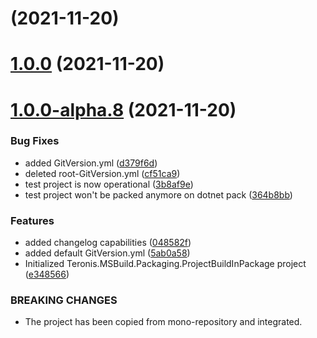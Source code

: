 # [](https://github.com/Teroneko-NET-Tools/Teronis.MSBuild.Packaging.ProjectBuildInPackage/compare/v1.0.0...v) (2021-11-20)



# [1.0.0](https://github.com/Teroneko-NET-Tools/Teronis.MSBuild.Packaging.ProjectBuildInPackage/compare/v1.0.0-alpha.8...v1.0.0) (2021-11-20)



# [1.0.0-alpha.8](https://github.com/Teroneko-NET-Tools/Teronis.MSBuild.Packaging.ProjectBuildInPackage/compare/5ab0a58d725ef1540aeef84f1a994469c9811e1f...v1.0.0-alpha.8) (2021-11-20)


### Bug Fixes

* added GitVersion.yml ([d379f6d](https://github.com/Teroneko-NET-Tools/Teronis.MSBuild.Packaging.ProjectBuildInPackage/commit/d379f6dc55a2d37859f0da76a9f5298b760c88ca))
* deleted root-GitVersion.yml ([cf51ca9](https://github.com/Teroneko-NET-Tools/Teronis.MSBuild.Packaging.ProjectBuildInPackage/commit/cf51ca96c30a47d180861fc99ea1872e8daa820b))
* test project is now operational ([3b8af9e](https://github.com/Teroneko-NET-Tools/Teronis.MSBuild.Packaging.ProjectBuildInPackage/commit/3b8af9e3fe98178f26578226d0df45ef58879c45))
* test project won't be packed anymore on dotnet pack ([364b8bb](https://github.com/Teroneko-NET-Tools/Teronis.MSBuild.Packaging.ProjectBuildInPackage/commit/364b8bb40c8add4bc95cc059a8808c329512ebc0))


### Features

* added changelog capabilities ([048582f](https://github.com/Teroneko-NET-Tools/Teronis.MSBuild.Packaging.ProjectBuildInPackage/commit/048582fb47684cbc992a0c87d7d9899feb83936e))
* added default GitVersion.yml ([5ab0a58](https://github.com/Teroneko-NET-Tools/Teronis.MSBuild.Packaging.ProjectBuildInPackage/commit/5ab0a58d725ef1540aeef84f1a994469c9811e1f))
* Initialized Teronis.MSBuild.Packaging.ProjectBuildInPackage project ([e348566](https://github.com/Teroneko-NET-Tools/Teronis.MSBuild.Packaging.ProjectBuildInPackage/commit/e3485662ddd0c46cf9601a076fcb505f63eb373c))


### BREAKING CHANGES

* The project has been copied from mono-repository and integrated.



